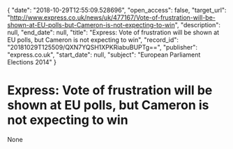 {
  "date": "2018-10-29T12:55:09.528696", 
  "open_access": false, 
  "target_url": "http://www.express.co.uk/news/uk/477167/Vote-of-frustration-will-be-shown-at-EU-polls-but-Cameron-is-not-expecting-to-win", 
  "description": null, 
  "end_date": null, 
  "title": "Express: Vote of frustration will be shown at EU polls, but Cameron is not expecting to win", 
  "record_id": "20181029T125509/QXN7YQSH1XPKRiabuBUPTg==", 
  "publisher": "express.co.uk", 
  "start_date": null, 
  "subject": "European Parliament Elections 2014"
}

# Express: Vote of frustration will be shown at EU polls, but Cameron is not expecting to win

None